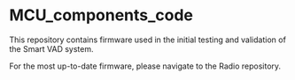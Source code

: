 # MCU_components_code

This repository contains firmware used in the initial testing and validation of the Smart VAD system.

For the most up-to-date firmware, please navigate to the Radio repository.

